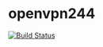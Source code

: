 # openvpn244

[![Build Status](https://travis-ci.org/soft-way/openvpn244.svg?branch=master)](https://travis-ci.org/soft-way/openvpn244)

